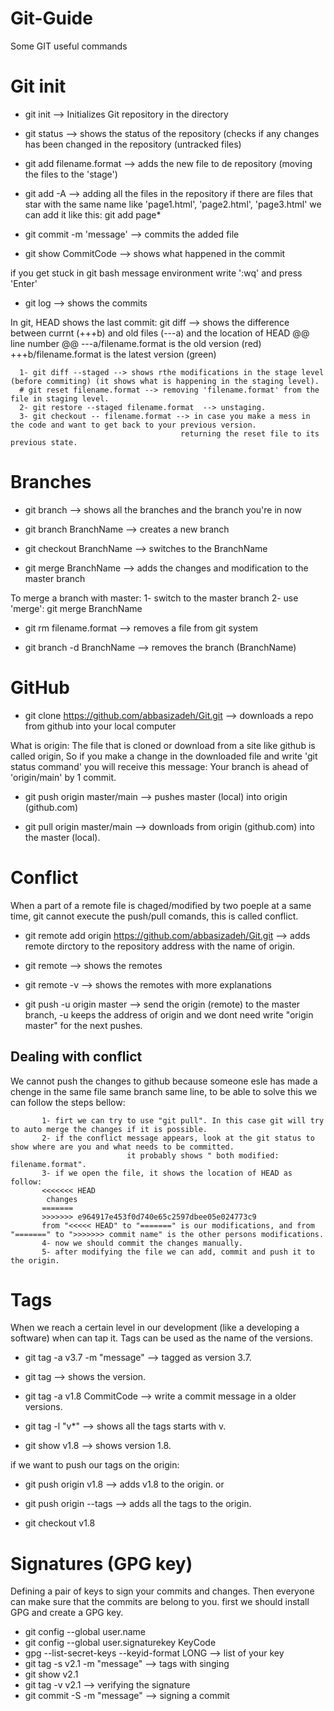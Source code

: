 # Git-Guide
Some GIT useful commands

# Git init
- git init   --> Initializes Git repository in the directory

- git status  --> shows the status of the repository (checks if any changes has been changed in the repository (untracked files)

- git add filename.format  --> adds the new file to de repository (moving the files to the 'stage')
- git add -A  --> adding all the files in the repository 
if there are files that star with the same name like 'page1.html', 'page2.html', 'page3.html'
we can add it like this: git add page*

- git commit -m 'message' --> commits the added file
- git show CommitCode  --> shows what happened in the commit
 
if you get stuck in git bash message environment write ':wq' and press 'Enter'

- git log  --> shows the commits 

In git, HEAD shows the last commit:
      git diff --> shows the difference between currnt (+++b) and old files (---a) and the location of HEAD 
                   @@ line number @@
                   ---a/filename.format is the old version (red)
                   +++b/filename.format is the latest version (green)
      
      1- git diff --staged --> shows rthe modifications in the stage level (before commiting) (it shows what is happening in the staging level).
      # git reset filename.format --> removing 'filename.format' from the file in staging level.
      2- git restore --staged filename.format  --> unstaging.
      3- git checkout -- filename.format --> in case you make a mess in the code and want to get back to your previous version.
                                          returning the reset file to its previous state.
 
# Branches 
- git branch --> shows all the branches and the branch you're in now

- git branch BranchName  --> creates a new branch

- git checkout BranchName --> switches to the BranchName

- git merge BranchName  --> adds the changes and modification to the master branch

To merge a branch with master:
      1- switch to the master branch
      2- use 'merge':  git merge BranchName
      
- git rm filename.format  --> removes a file from git system

- git branch -d BranchName  --> removes the branch (BranchName) 


# GitHub
- git clone https://github.com/abbasizadeh/Git.git  --> downloads a repo from github into your local computer

What is origin: The file that is cloned or download from a site like github is called origin,
        So if you make a change in the downloaded file and write 'git status command' you will receive 
        this message: Your branch is ahead of 'origin/main' by 1 commit.
 
- git push origin master/main  --> pushes master (local) into origin (github.com)

- git pull origin master/main  --> downloads from origin (github.com) into the master (local).

# Conflict 
When a part of a remote file is chaged/modified by two poeple at a same time, git cannot execute the push/pull comands, this is called conflict.

- git remote add origin https://github.com/abbasizadeh/Git.git  --> adds remote dirctory to the repository address with the name of origin.

- git remote  --> shows the remotes
- git remote -v  --> shows the remotes with more explanations 
- git push -u origin master  --> send the origin (remote) to the master branch, -u keeps the address of origin and we dont need write "origin master" for the next pushes.

## Dealing with conflict
We cannot push the changes to github because someone esle has made a chenge in the same file same branch same line,
to be able to solve this we can follow the steps bellow:

           1- firt we can try to use "git pull". In this case git will try to auto merge the changes if it is possible. 
           2- if the conflict message appears, look at the git status to show where are you and what needs to be committed.
                              it probably shows " both modified: filename.format".
           3- if we open the file, it shows the location of HEAD as follow:
           <<<<<<< HEAD
            changes 
           =======
           >>>>>>> e964917e453f0d740e65c2597dbee05e024773c9
           from "<<<<< HEAD" to "=======" is our modifications, and from "=======" to ">>>>>>> commit name" is the other persons modifications.
           4- now we should commit the changes manually.
           5- after modifying the file we can add, commit and push it to the origin. 
           

         
# Tags
When we reach a certain level in our development (like a developing a software) when can tap it. Tags can be used as the name of the versions.
- git tag -a v3.7 -m "message"  --> tagged as version 3.7. 
- git tag  --> shows the version.

- git tag -a v1.8 CommitCode  --> write a commit message in a older versions.

- git tag -l "v*"  --> shows all the tags starts with v.

- git show v1.8  --> shows version 1.8.

if we want to push our tags on the origin:
- git push origin v1.8  --> adds v1.8 to the origin.
or
- git push origin --tags  --> adds all the tags to the origin.

- git checkout v1.8


# Signatures (GPG key)
Defining a pair of keys to sign your commits and changes. Then everyone can make sure that the commits are belong to you.
first we should install GPG and create a GPG key.

- git config  --global user.name
- git config --global user.signaturekey KeyCode
- gpg --list-secret-keys --keyid-format LONG --> list of your key
- git tag -s v2.1 -m "message"  --> tags with singing
- git show v2.1
- git tag -v v2.1  --> verifying the signature
- git commit -S -m "message"  --> signing a commit


